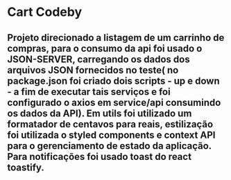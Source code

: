 # Cart Codeby
## Projeto direcionado a listagem de um carrinho de compras, para o consumo da api foi usado o JSON-SERVER, carregando os dados dos arquivos JSON fornecidos no teste( no package.json foi criado dois scripts - up e down - a fim de executar tais serviços e foi configurado o axios em service/api consumindo os dados da API). Em utils foi utilizado um formatador de centavos para reais, estilização foi utilizada o styled components e context API para o gerenciamento de estado da aplicação. Para notificações foi usado toast do react toastify.
